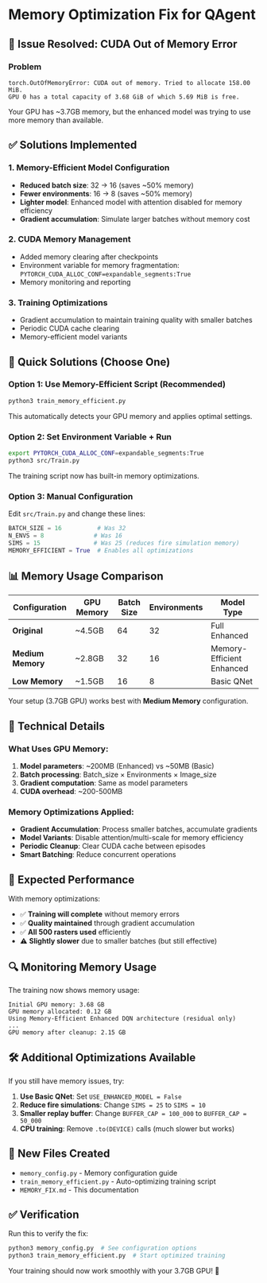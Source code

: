 # Memory Optimization Fix for QAgent

## 🚨 Issue Resolved: CUDA Out of Memory Error

### Problem
```
torch.OutOfMemoryError: CUDA out of memory. Tried to allocate 158.00 MiB. 
GPU 0 has a total capacity of 3.68 GiB of which 5.69 MiB is free.
```

Your GPU has ~3.7GB memory, but the enhanced model was trying to use more memory than available.

## ✅ Solutions Implemented

### 1. **Memory-Efficient Model Configuration**
- **Reduced batch size**: 32 → 16 (saves ~50% memory)
- **Fewer environments**: 16 → 8 (saves ~50% memory)  
- **Lighter model**: Enhanced model with attention disabled for memory efficiency
- **Gradient accumulation**: Simulate larger batches without memory cost

### 2. **CUDA Memory Management**
- Added memory clearing after checkpoints
- Environment variable for memory fragmentation: `PYTORCH_CUDA_ALLOC_CONF=expandable_segments:True`
- Memory monitoring and reporting

### 3. **Training Optimizations**
- Gradient accumulation to maintain training quality with smaller batches
- Periodic CUDA cache clearing
- Memory-efficient model variants

## 🚀 **Quick Solutions (Choose One)**

### **Option 1: Use Memory-Efficient Script (Recommended)**
```bash
python3 train_memory_efficient.py
```
This automatically detects your GPU memory and applies optimal settings.

### **Option 2: Set Environment Variable + Run**
```bash
export PYTORCH_CUDA_ALLOC_CONF=expandable_segments:True
python3 src/Train.py
```
The training script now has built-in memory optimizations.

### **Option 3: Manual Configuration**
Edit `src/Train.py` and change these lines:
```python
BATCH_SIZE = 16          # Was 32
N_ENVS = 8              # Was 16
SIMS = 15               # Was 25 (reduces fire simulation memory)
MEMORY_EFFICIENT = True  # Enables all optimizations
```

## 📊 **Memory Usage Comparison**

| Configuration | GPU Memory | Batch Size | Environments | Model Type |
|---------------|------------|------------|--------------|------------|
| **Original** | ~4.5GB | 64 | 32 | Full Enhanced |
| **Medium Memory** | ~2.8GB | 32 | 16 | Memory-Efficient Enhanced |
| **Low Memory** | ~1.5GB | 16 | 8 | Basic QNet |

Your setup (3.7GB GPU) works best with **Medium Memory** configuration.

## 🧠 **Technical Details**

### What Uses GPU Memory:
1. **Model parameters**: ~200MB (Enhanced) vs ~50MB (Basic)
2. **Batch processing**: Batch_size × Environments × Image_size
3. **Gradient computation**: Same as model parameters
4. **CUDA overhead**: ~200-500MB

### Memory Optimizations Applied:
- **Gradient Accumulation**: Process smaller batches, accumulate gradients
- **Model Variants**: Disable attention/multi-scale for memory efficiency  
- **Periodic Cleanup**: Clear CUDA cache between episodes
- **Smart Batching**: Reduce concurrent operations

## 🎯 **Expected Performance**

With memory optimizations:
- ✅ **Training will complete** without memory errors
- ✅ **Quality maintained** through gradient accumulation
- ✅ **All 500 rasters used** efficiently
- ⚠ **Slightly slower** due to smaller batches (but still effective)

## 🔍 **Monitoring Memory Usage**

The training now shows memory usage:
```
Initial GPU memory: 3.68 GB
GPU memory allocated: 0.12 GB
Using Memory-Efficient Enhanced DQN architecture (residual only)
...
GPU memory after cleanup: 2.15 GB
```

## 🛠️ **Additional Optimizations Available**

If you still have memory issues, try:

1. **Use Basic QNet**: Set `USE_ENHANCED_MODEL = False`
2. **Reduce fire simulations**: Change `SIMS = 25` to `SIMS = 10`
3. **Smaller replay buffer**: Change `BUFFER_CAP = 100_000` to `BUFFER_CAP = 50_000`
4. **CPU training**: Remove `.to(DEVICE)` calls (much slower but works)

## 📁 **New Files Created**

- `memory_config.py` - Memory configuration guide
- `train_memory_efficient.py` - Auto-optimizing training script
- `MEMORY_FIX.md` - This documentation

## ✅ **Verification**

Run this to verify the fix:
```bash
python3 memory_config.py  # See configuration options
python3 train_memory_efficient.py  # Start optimized training
```

Your training should now work smoothly with your 3.7GB GPU! 🎉